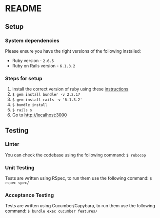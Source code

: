 # README

## Setup

### System dependencies

Please ensure you have the right versions of the following installed:
- Ruby version - `2.6.5`
- Ruby on Rails version - `6.1.3.2`

### Steps for setup

1) Install the correct version of ruby using these  [instructions](https://www.ruby-lang.org/en/documentation/installation/)
2) `$ gem install bundler -v 2.2.17`
3) `$ gem install rails -v '6.1.3.2'`
4) `$ bundle install`
5) `$ rails s`
6) Go to [http://localhost:3000](http://localhost:3000)

## Testing

### Linter

You can check the codebase using the following command:
`$ rubocop`

### Unit Testing

Tests are written using RSpec, to run them use the following command:
`$ rspec spec/`

### Acceptance Testing

Tests are written using Cucumber/Capybara, to run them use the following command:
`$ bundle exec cucumber features/`
